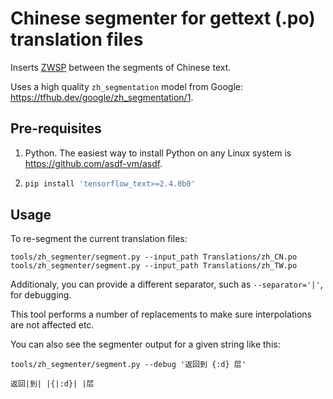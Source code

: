 # Chinese segmenter for gettext (.po) translation files

Inserts [ZWSP] between the segments of Chinese text.

Uses a high quality `zh_segmentation` model from Google: <https://tfhub.dev/google/zh_segmentation/1>.

## Pre-requisites

1. Python. The easiest way to install Python on any Linux system is <https://github.com/asdf-vm/asdf>.

2. ```bash
   pip install 'tensorflow_text>=2.4.0b0'
   ```

## Usage

To re-segment the current translation files:

```shell
tools/zh_segmenter/segment.py --input_path Translations/zh_CN.po
tools/zh_segmenter/segment.py --input_path Translations/zh_TW.po
```

Additionaly, you can provide a different separator, such as `--separator='|'`, for debugging.

This tool performs a number of replacements to make sure interpolations are not affected etc.

You can also see the segmenter output for a given string like this:

```console
tools/zh_segmenter/segment.py --debug '返回到 {:d} 层'
```
```
返回|到| |{|:d}| |层
```

[ZWSP]: https://en.wikipedia.org/wiki/Zero-width_space

